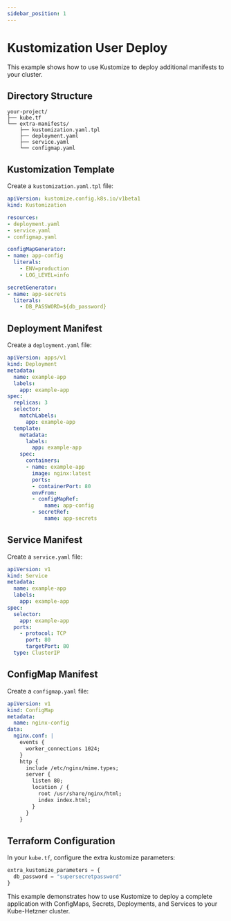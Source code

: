 ```yaml
---
sidebar_position: 1
---
```


# Kustomization User Deploy

This example shows how to use Kustomize to deploy additional manifests to your cluster.

## Directory Structure

```
your-project/
├── kube.tf
└── extra-manifests/
    ├── kustomization.yaml.tpl
    ├── deployment.yaml
    ├── service.yaml
    └── configmap.yaml
```

## Kustomization Template

Create a `kustomization.yaml.tpl` file:

```yaml title="kustomization.yaml.tpl"
apiVersion: kustomize.config.k8s.io/v1beta1
kind: Kustomization

resources:
- deployment.yaml
- service.yaml
- configmap.yaml

configMapGenerator:
- name: app-config
  literals:
    - ENV=production
    - LOG_LEVEL=info

secretGenerator:
- name: app-secrets
  literals:
    - DB_PASSWORD=${db_password}
```

## Deployment Manifest

Create a `deployment.yaml` file:

```yaml title="deployment.yaml"
apiVersion: apps/v1
kind: Deployment
metadata:
  name: example-app
  labels:
    app: example-app
spec:
  replicas: 3
  selector:
    matchLabels:
      app: example-app
  template:
    metadata:
      labels:
        app: example-app
    spec:
      containers:
      - name: example-app
        image: nginx:latest
        ports:
        - containerPort: 80
        envFrom:
        - configMapRef:
            name: app-config
        - secretRef:
            name: app-secrets
```

## Service Manifest

Create a `service.yaml` file:

```yaml title="service.yaml"
apiVersion: v1
kind: Service
metadata:
  name: example-app
  labels:
    app: example-app
spec:
  selector:
    app: example-app
  ports:
    - protocol: TCP
      port: 80
      targetPort: 80
  type: ClusterIP
```

## ConfigMap Manifest

Create a `configmap.yaml` file:

```yaml title="configmap.yaml"
apiVersion: v1
kind: ConfigMap
metadata:
  name: nginx-config
data:
  nginx.conf: |
    events {
      worker_connections 1024;
    }
    http {
      include /etc/nginx/mime.types;
      server {
        listen 80;
        location / {
          root /usr/share/nginx/html;
          index index.html;
        }
      }
    }
```

## Terraform Configuration

In your `kube.tf`, configure the extra kustomize parameters:

```tf title="kube.tf"
extra_kustomize_parameters = {
  db_password = "supersecretpassword"
}
```

This example demonstrates how to use Kustomize to deploy a complete application with ConfigMaps, Secrets, Deployments, and Services to your Kube-Hetzner cluster.
